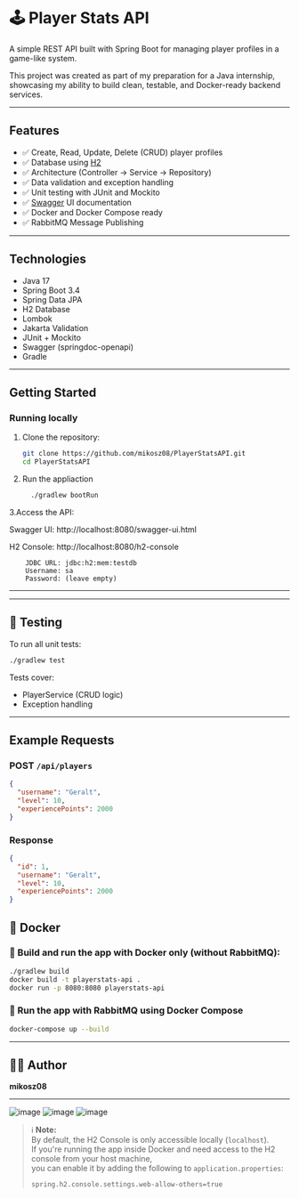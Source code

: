 # 🕹️ Player Stats API

A simple REST API built with Spring Boot for managing player profiles in a game-like system.

This project was created as part of my preparation for a Java internship, showcasing my ability to build clean, testable, and Docker-ready backend services.

---

## Features

- ✅ Create, Read, Update, Delete (CRUD) player profiles
- ✅ Database using [H2](http://localhost:8080/h2-console)
- ✅ Architecture (Controller → Service → Repository)
- ✅ Data validation and exception handling
- ✅ Unit testing with JUnit and Mockito
- ✅ [Swagger](http://localhost:8080/swagger-ui.html) UI documentation
- ✅ Docker and Docker Compose ready
- ✅ RabbitMQ Message Publishing

---

## Technologies

- Java 17
- Spring Boot 3.4
- Spring Data JPA
- H2 Database
- Lombok
- Jakarta Validation
- JUnit + Mockito
- Swagger (springdoc-openapi)
- Gradle

---

## Getting Started

### Running locally

1. Clone the repository:
   ```bash
   git clone https://github.com/mikosz08/PlayerStatsAPI.git
   cd PlayerStatsAPI
2. Run the appliaction
   ```bash
     ./gradlew bootRun
3.Access the API:

  Swagger UI: 
    http://localhost:8080/swagger-ui.html

  H2 Console: 
    http://localhost:8080/h2-console

        JDBC URL: jdbc:h2:mem:testdb
        Username: sa
        Password: (leave empty)

---

---

## 🧪 Testing

To run all unit tests:
```bash
./gradlew test
```

Tests cover:
- PlayerService (CRUD logic)
- Exception handling

---

## Example Requests

### POST `/api/players`
```json
{
  "username": "Geralt",
  "level": 10,
  "experiencePoints": 2000
}
```

### Response
```json
{
  "id": 1,
  "username": "Geralt",
  "level": 10,
  "experiencePoints": 2000
}
```

## 🐳 Docker

### 🔧 Build and run the app with Docker only (without RabbitMQ):

```bash
./gradlew build
docker build -t playerstats-api .
docker run -p 8080:8080 playerstats-api
```
### 🧩 Run the app with RabbitMQ using Docker Compose

```bash
docker-compose up --build
```

---

## 👨‍🎓 Author

**mikosz08**  


---

![image](https://github.com/user-attachments/assets/bdb873ce-95bd-4af7-88db-8b90f4853444)
![image](https://github.com/user-attachments/assets/e4b7ee4f-a2ae-485a-b806-cd52611648a1)
![image](https://github.com/user-attachments/assets/035d8e08-d02e-47a2-b76b-0192c1bb5ab2)


> ℹ️ **Note:**  
> By default, the H2 Console is only accessible locally (`localhost`).  
> If you're running the app inside Docker and need access to the H2 console from your host machine,  
> you can enable it by adding the following to `application.properties`:
>
> ```properties
> spring.h2.console.settings.web-allow-others=true
> ```

